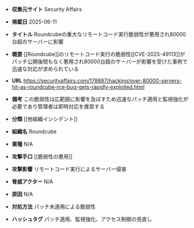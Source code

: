 - **収集元サイト**
Security Affairs

- **掲載日**
2025-06-11

- **タイトル**
Roundcubeの重大なリモートコード実行脆弱性が悪用され80000台超のサーバーに影響

- **概要**
[[Roundcube]]のリモートコード実行の脆弱性[[CVE-2025-49113]]がパッチ公開後間もなく悪用され80000台超のサーバーが影響を受けた事例で迅速な対応が求められている

- **URL**
https://securityaffairs.com/178887/hacking/over-80000-servers-hit-as-roundcube-rce-bug-gets-rapidly-exploited.html

- **備考**
この脆弱性は広範囲に影響を及ぼすため迅速なパッチ適用と監視強化が必要であり管理者は即時対応を推奨する

- **分類**
[[他組織インシデント]]

- **組織名**
Roundcube

- **業種**
N/A

- **攻撃手口**
[[脆弱性の悪用]]

- **攻撃影響**
リモートコード実行によるサーバー侵害

- **脅威アクター**
N/A

- **原因**
N/A

- **対処方法**
パッチ未適用による脆弱性

- **ハッシュタグ**
パッチ適用、監視強化、アクセス制御の見直し

